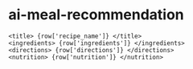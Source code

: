# ai-meal-recommendation
```
<title> {row['recipe_name']} </title>
<ingredients> {row['ingredients']} </ingredients>
<directions> {row['directions']} </directions>
<nutrition> {row['nutrition']} </nutrition> 
```
